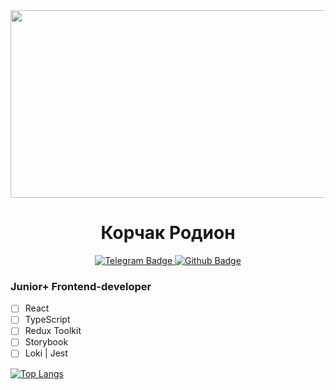 <div align="center">
  <img src="https://media.giphy.com/media/dWesBcTLavkZuG35MI/giphy.gif" width="600" height="300"/>
</div>

<div width="100%" align="center">
  <h1 margin="0">Корчак Родион</h1>
</div>

<div id="badges" align="center">
  <a href="https://t.me/keyrea_dy" target="_blank">
    <img src="https://img.shields.io/badge/Telegram-blue?style=for-the-badge&logo=telegram" alt="Telegram Badge"/>    
  </a>
  <a href="https://github.com/keyready" target="_blank">
    <img src="https://img.shields.io/badge/Github-red?style=for-the-badge&logo=github" alt="Github Badge"/>    
  </a>
</div>

### Junior+ Frontend-developer
- [ ] React
- [ ] TypeScript
- [ ] Redux Toolkit
- [ ] Storybook
- [ ] Loki | Jest

[![Top Langs](https://github-readme-stats.vercel.app/api/top-langs/?username=keyready&theme=dark&)](https://github.com/anuraghazra/github-readme-stats)  

